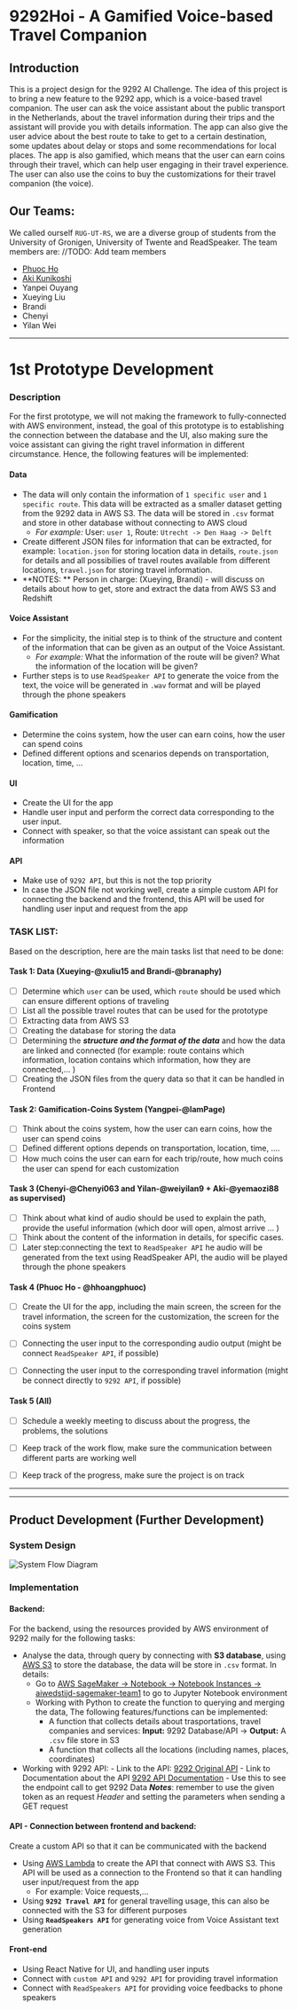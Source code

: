 # 9292Hoi - A Gamified Voice-based Travel Companion

## Introduction
This is a project design for the 9292 AI Challenge. The idea of this project is to bring a new feature to the 9292 app, which is a voice-based travel companion. The user can ask the voice assistant about the public transport in the Netherlands, about the travel information during their trips and the assistant will provide you with details information. The app can also give the user advice about the best route to take to get to a certain destination, some updates about delay or stops and some recommendations for local places. The app is also gamified, which means that the user can earn coins through their travel, which can help user engaging in their travel experience. The user can also use the coins to buy the customizations for their travel companion (the voice).

## Our Teams:
We called ourself `RUG-UT-RS`, we are a diverse group of students from the University of Gronigen, University of Twente and ReadSpeaker. The team members are:
  //TODO: Add team members
  - [Phuoc Ho](https://github.com/hhoangphuoc?tab=repositories)
  - [Aki Kunikoshi](https://github.com/yemaozi88?tab=repositories)
  - Yanpei Ouyang
  - Xueying Liu
  - Brandi
  - Chenyi
  - Yilan Wei
---

# 1st Prototype Development
### Description
For the first prototype, we will not making the framework to fully-connected with AWS environment, instead, the goal of this prototype is to establishing the connection between the database and the UI, also making sure the voice assistant can giving the right travel information in different circumstance. Hence, the following features will be implemented:
#### Data
- The data will only contain the information of `1 specific user` and `1 specific route`. This data will be extracted as a smaller dataset getting from the 9292 data in AWS S3. The data will be stored in `.csv` format and store in other database without connecting to AWS cloud
  - *For example:* User: `user 1`, Route: `Utrecht -> Den Haag -> Delft` 
- Create different JSON files for information that can be extracted, for example: `location.json` for storing location data in details, `route.json` for details and all possibilies of travel routes available from different locations, `travel.json` for storing travel information.
- **NOTES: ** Person in charge: (Xueying, Brandi) - will discuss on details about how to get, store and extract the data from AWS S3 and Redshift
#### Voice Assistant
- For the simplicity, the initial step is to think of the structure and content of the information that can be given as an output of the Voice Assistant.
  - *For example:* What the information of the route will be given? What the information of the location will be given?
- Further steps is to use `ReadSpeaker API` to generate the voice from the text, the voice will be generated in `.wav` format and will be played through the phone speakers

#### Gamification
- Determine the coins system, how the user can earn coins, how the user can spend coins
- Defined different options and scenarios depends on transportation, location, time, ...

#### UI
- Create the UI for the app
- Handle user input and perform the correct data corresponding to the user input.
- Connect with speaker, so that the voice assistant can speak out the information

#### API
- Make use of `9292 API`, but this is not the top priority
- In case the JSON file not working well, create a simple custom API for connecting the backend and the frontend, this API will be used for handling user input and request from the app

### TASK LIST:
Based on the description, here are the main tasks list that need to be done:
#### Task 1: Data (Xueying-@xuliu15 and Brandi-@branaphy)
- [ ] Determine which `user` can be used, which `route` should be used which can ensure different options of traveling
- [ ] List all the possible travel routes that can be used for the prototype
- [ ] Extracting data from AWS S3
- [ ] Creating the database for storing the data
- [ ] Determining the ***structure and the format of the data*** and how the data are linked and connected (for example: route contains which information, location contains which information, how they are connected,... )
- [ ] Creating the JSON files from the query data so that it can be handled in Frontend

#### Task 2: Gamification-Coins System (Yangpei-@IamPage)
- [ ] Think about the coins system, how the user can earn coins, how the user can spend coins
- [ ] Defined different options depends on transportation, location, time, ....
- [ ] How much coins the user can earn for each trip/route, how much coins the user can spend for each customization

#### Task 3 (Chenyi-@Chenyi063 and Yilan-@weiyilan9 + Aki-@yemaozi88 as supervised)
- [ ] Think about what kind of audio should be used to explain the path, provide the useful information (which door will open, almost arrive ... ) 
- [ ] Think about the content of the information in details, for specific cases. 
- [ ] Later step:connecting the text to `ReadSpeaker API` he audio will be generated from the text using ReadSpeaker API, the audio will be played through the phone speakers

#### Task 4 (Phuoc Ho - @hhoangphuoc)
- [ ] Create the UI for the app, including the main screen, the screen for the travel information, the screen for the customization, the screen for the coins system
- [ ] Connecting the user input to the corresponding audio output (might be connect `ReadSpeaker API`, if  possible)
- [ ] Connecting the user input to the corresponding travel information (might be connect directly to `9292 API`, if possible)


#### Task 5 (All)
- [ ] Schedule a weekly meeting to discuss about the progress, the problems, the solutions
- [ ] Keep track of the work flow, make sure the communication between different parts are working well
- [ ] Keep track of the progress, make sure the project is on track


---
---
## Product Development (Further Development)
### System Design
![System Flow Diagram ](./SystemFlowDiagram.png)

### Implementation
#### Backend:
For the backend, using the resources provided by AWS environment of 9292 maily for the following tasks:
  - Analyse the data, through query by connecting with **S3 database**, using [AWS S3](https://s3.console.aws.amazon.com/s3/buckets/aiwedstrijd-team1?region=eu-central-1&tab=objects) to store the database, the data will be store in `.csv` format. In details:
    - Go to [AWS SageMaker -> Notebook -> Notebook Instances -> aiwedstijd-sagemaker-team1](https://eu-central-1.console.aws.amazon.com/sagemaker/home?region=eu-central-1#/notebook-instances/aiwedstijd-sagemaker-team1) to go to Jupyter Notebook environment
    - Working with Python to create the function to querying and merging the data, The following features/functions can be implemented:
        - A function that collects details about trasportations, travel companies and services: **Input:** 9292 Database/API -> **Output:** A `.csv` file store in S3
        - A function that collects all the locations (including names, places, coordinates)
- Working with 9292 API:
        - Link to the API: [9292 Original API](https://reisadvies-api-ast.9292.nl/v4)
        - Link to Documentation about the API [9292 API Documentation](https://reisadvies-api-ast.9292.nl/index.html) - Use this to see the endpoint call to get 9292 Data
      ***Notes***: remember to use the given token as an request *Header* and setting the parameters when sending a GET request

#### API - Connection between frontend and backend: 
Create a custom API so that it can be communicated with the backend
- Using [AWS Lambda](https://eu-central-1.console.aws.amazon.com/lambda/home?region=eu-central-1#/functions) to create the API that connect with AWS S3. This API will be used as a connection to the Frontend so that it can handling user input/request from the app
  - For example: Voice requests,...
- Using **`9292 Travel API`** for general travelling usage, this can also be connected with the S3 for different purposes
- Using **`ReadSpeakers API`** for generating voice from Voice Assistant text generation

#### Front-end
- Using React Native for UI, and handling user inputs
- Connect with `custom API` and `9292 API` for providing travel information
- Connect with `ReadSpeakers API` for providing voice feedbacks to phone speakers

